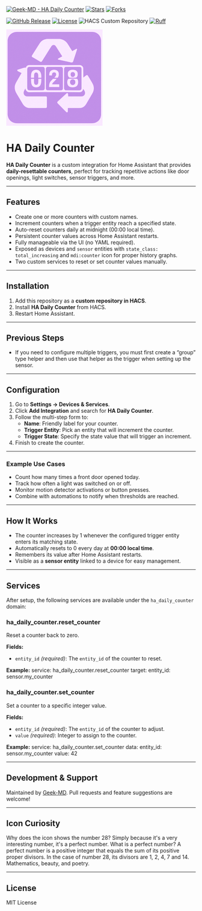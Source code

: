[![Geek-MD - HA Daily Counter](https://img.shields.io/static/v1?label=Geek-MD&message=HA%20Daily%20Counter&color=blue&logo=github)](https://github.com/Geek-MD/HA_Daily_Counter)
[![Stars](https://img.shields.io/github/stars/Geek-MD/HA_Daily_Counter?style=social)](https://github.com/Geek-MD/HA_Daily_Counter)
[![Forks](https://img.shields.io/github/forks/Geek-MD/HA_Daily_Counter?style=social)](https://github.com/Geek-MD/HA_Daily_Counter)

[![GitHub Release](https://img.shields.io/github/release/Geek-MD/HA_Daily_Counter?include_prereleases&sort=semver&color=blue)](https://github.com/Geek-MD/HA_Daily_Counter/releases)
[![License](https://img.shields.io/badge/License-MIT-blue)](#license)
![HACS Custom Repository](https://img.shields.io/badge/HACS-Custom%20Repository-blue)
[![Ruff](https://github.com/Geek-MD/HA_Daily_Counter/actions/workflows/ci.yaml/badge.svg?branch=main&label=Ruff)](https://github.com/Geek-MD/HA_Daily_Counter/actions/workflows/ci.yaml)

![HA Daily Counter Icon](https://github.com/Geek-MD/HA_Daily_Counter/blob/main/logo.png?raw=true)

# HA Daily Counter

**HA Daily Counter** is a custom integration for Home Assistant that provides **daily-resettable counters**, perfect for tracking repetitive actions like door openings, light switches, sensor triggers, and more.

---

## Features

- Create one or more counters with custom names.  
- Increment counters when a trigger entity reach a specified state.  
- Auto-reset counters daily at midnight (00:00 local time).  
- Persistent counter values across Home Assistant restarts.  
- Fully manageable via the UI (no YAML required).  
- Exposed as devices and `sensor` entities with `state_class: total_increasing` and `mdi:counter` icon for proper history graphs.  
- Two custom services to reset or set counter values manually.  

---

## Installation

1. Add this repository as a **custom repository in HACS**.  
2. Install **HA Daily Counter** from HACS.  
3. Restart Home Assistant.  

---

## Previous Steps

- If you need to configure multiple triggers, you must first create a “group” type helper and then use that helper as the trigger when setting up the sensor.

---

## Configuration

1. Go to **Settings → Devices & Services**.
2. Click **Add Integration** and search for **HA Daily Counter**.
3. Follow the multi-step form to:
   - **Name**: Friendly label for your counter.
   - **Trigger Entity**: Pick an entity that will increment the counter.
   - **Trigger State**: Specify the state value that will trigger an increment.
4. Finish to create the counter.

---

### Example Use Cases

- Count how many times a front door opened today.  
- Track how often a light was switched on or off.  
- Monitor motion detector activations or button presses.  
- Combine with automations to notify when thresholds are reached.  

---

## How It Works

- The counter increases by 1 whenever the configured trigger entity enters its matching state.  
- Automatically resets to 0 every day at **00:00 local time**.  
- Remembers its value after Home Assistant restarts.  
- Visible as a **sensor entity** linked to a device for easy management.  

---

## Services

After setup, the following services are available under the `ha_daily_counter` domain:

### ha_daily_counter.reset_counter

Reset a counter back to zero.

**Fields:**
- `entity_id` _(required)_: The `entity_id` of the counter to reset.

**Example:**
    service: ha_daily_counter.reset_counter
    target:
      entity_id: sensor.my_counter

### ha_daily_counter.set_counter

Set a counter to a specific integer value.

**Fields:**
- `entity_id` _(required)_: The `entity_id` of the counter to adjust.  
- `value` _(required)_: Integer to assign to the counter.

**Example:**
    service: ha_daily_counter.set_counter
    data:
      entity_id: sensor.my_counter
      value: 42

---

## Development & Support

Maintained by [Geek-MD](https://github.com/Geek-MD). Pull requests and feature suggestions are welcome!

---

## Icon Curiosity

Why does the icon shows the number 28? Simply because it's a very interesting number, it's a perfect number. What is a perfect number? A perfect number is a positive integer that equals the sum of its positive proper divisors. In the case of number 28, its divisors are 1, 2, 4, 7 and 14. Mathematics, beauty, and poetry.

---

## License

MIT License 
